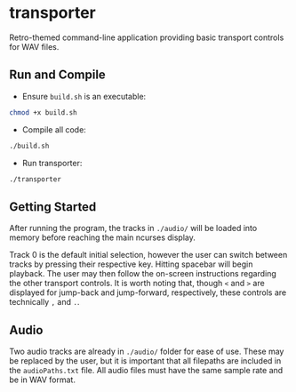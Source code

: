 # transporter

Retro-themed command-line application providing basic transport controls for WAV files.

## Run and Compile

* Ensure `build.sh` is an executable:
```bash
chmod +x build.sh
```

* Compile all code:
```bash
./build.sh
```

* Run transporter:
```bash
./transporter
```

## Getting Started
After running the program, the tracks in `./audio/` will be loaded into memory before reaching the main ncurses display.

Track 0 is the default initial selection, however the user can switch between tracks by pressing their respective key. Hitting spacebar will begin playback. The user may then follow the on-screen instructions regarding the other transport controls. It is worth noting that, though `<` and `>` are displayed for jump-back and jump-forward, respectively, these controls are technically `,` and `.`.

## Audio
Two audio tracks are already in `./audio/` folder for ease of use. These may be replaced by the user, but it is important that all filepaths are included in the `audioPaths.txt` file. All audio files must have the same sample rate and be in WAV format.